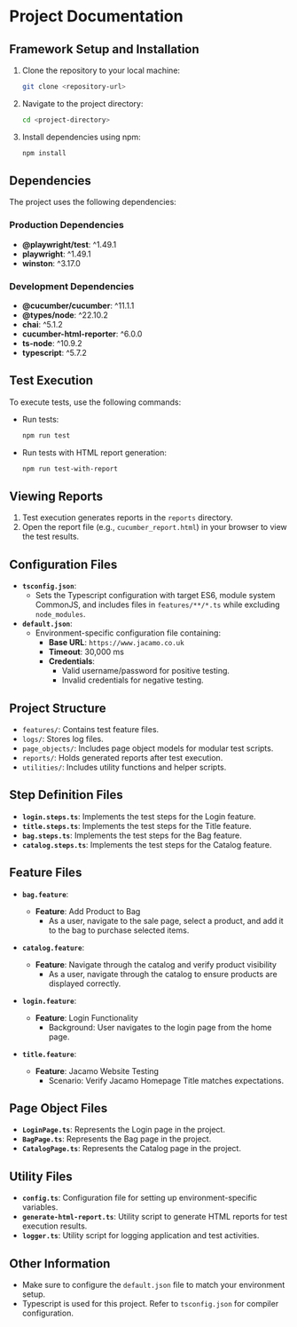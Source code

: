 
# Project Documentation

## Framework Setup and Installation

1. Clone the repository to your local machine:
   ```bash
   git clone <repository-url>
   ```
2. Navigate to the project directory:
   ```bash
   cd <project-directory>
   ```
3. Install dependencies using npm:
   ```bash
   npm install
   ```

## Dependencies

The project uses the following dependencies:

### Production Dependencies
- **@playwright/test**: ^1.49.1
- **playwright**: ^1.49.1
- **winston**: ^3.17.0

### Development Dependencies
- **@cucumber/cucumber**: ^11.1.1
- **@types/node**: ^22.10.2
- **chai**: ^5.1.2
- **cucumber-html-reporter**: ^6.0.0
- **ts-node**: ^10.9.2
- **typescript**: ^5.7.2

## Test Execution

To execute tests, use the following commands:
- Run tests: 
  ```bash
  npm run test
  ```
- Run tests with HTML report generation:
  ```bash
  npm run test-with-report
  ```

## Viewing Reports

1. Test execution generates reports in the `reports` directory.
2. Open the report file (e.g., `cucumber_report.html`) in your browser to view the test results.

## Configuration Files

- **`tsconfig.json`**:
  - Sets the Typescript configuration with target ES6, module system CommonJS, and includes files in `features/**/*.ts` while excluding `node_modules`.
- **`default.json`**:
  - Environment-specific configuration file containing:
    - **Base URL**: `https://www.jacamo.co.uk`
    - **Timeout**: 30,000 ms
    - **Credentials**:
      - Valid username/password for positive testing.
      - Invalid credentials for negative testing.

## Project Structure

- `features/`: Contains test feature files.
- `logs/`: Stores log files.
- `page_objects/`: Includes page object models for modular test scripts.
- `reports/`: Holds generated reports after test execution.
- `utilities/`: Includes utility functions and helper scripts.

## Step Definition Files

- **`login.steps.ts`**: Implements the test steps for the Login feature.
- **`title.steps.ts`**: Implements the test steps for the Title feature.
- **`bag.steps.ts`**: Implements the test steps for the Bag feature.
- **`catalog.steps.ts`**: Implements the test steps for the Catalog feature.

## Feature Files

- **`bag.feature`**:
  - **Feature**: Add Product to Bag
    - As a user, navigate to the sale page, select a product, and add it to the bag to purchase selected items.

- **`catalog.feature`**:
  - **Feature**: Navigate through the catalog and verify product visibility
    - As a user, navigate through the catalog to ensure products are displayed correctly.

- **`login.feature`**:
  - **Feature**: Login Functionality
    - Background: User navigates to the login page from the home page.

- **`title.feature`**:
  - **Feature**: Jacamo Website Testing
    - Scenario: Verify Jacamo Homepage Title matches expectations.

## Page Object Files

- **`LoginPage.ts`**: Represents the Login page in the project.
- **`BagPage.ts`**: Represents the Bag page in the project.
- **`CatalogPage.ts`**: Represents the Catalog page in the project.

## Utility Files

- **`config.ts`**: Configuration file for setting up environment-specific variables.
- **`generate-html-report.ts`**: Utility script to generate HTML reports for test execution results.
- **`logger.ts`**: Utility script for logging application and test activities.

## Other Information

- Make sure to configure the `default.json` file to match your environment setup.
- Typescript is used for this project. Refer to `tsconfig.json` for compiler configuration.

